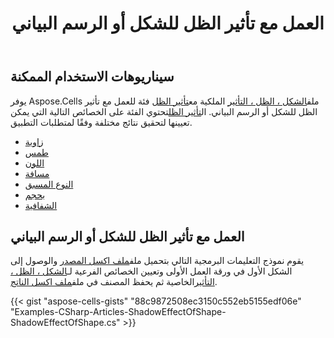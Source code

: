 ﻿---
title: العمل مع تأثير الظل للشكل أو الرسم البياني
type: docs
weight: 220
url: /ar/net/working-with-the-shadow-effect-of-shape-or-chart/
---
## **سيناريوهات الاستخدام الممكنة**
 يوفر Aspose.Cells ملف[الشكل ، الظل ، التأثير](https://reference.aspose.com/cells/net/aspose.cells.drawing/shape/properties/shadoweffect) الملكية مع[تأثير الظل](https://reference.aspose.com/cells/net/aspose.cells.drawing/shadoweffect) فئة للعمل مع تأثير الظل للشكل أو الرسم البياني. ال[تأثير الظل](https://reference.aspose.com/cells/net/aspose.cells.drawing/shadoweffect)تحتوي الفئة على الخصائص التالية التي يمكن تعيينها لتحقيق نتائج مختلفة وفقًا لمتطلبات التطبيق.

- [زاوية](https://reference.aspose.com/cells/net/aspose.cells.drawing/shadoweffect/properties/angle)
- [طمس](https://reference.aspose.com/cells/net/aspose.cells.drawing/shadoweffect/properties/blur)
- [اللون](https://reference.aspose.com/cells/net/aspose.cells.drawing/shadoweffect/properties/color)
- [مسافة](https://reference.aspose.com/cells/net/aspose.cells.drawing/shadoweffect/properties/distance)
- [النوع المسبق](https://reference.aspose.com/cells/net/aspose.cells.drawing/shadoweffect/properties/presettype)
- [بحجم](https://reference.aspose.com/cells/net/aspose.cells.drawing/shadoweffect/properties/size)
- [الشفافية](https://reference.aspose.com/cells/net/aspose.cells.drawing/shadoweffect/properties/transparency)
## **العمل مع تأثير الظل للشكل أو الرسم البياني**
 يقوم نموذج التعليمات البرمجية التالي بتحميل ملف[ملف اكسل المصدر](5115425.xlsx) والوصول إلى الشكل الأول في ورقة العمل الأولى وتعيين الخصائص الفرعية لـ[الشكل ، الظل ، التأثير](https://reference.aspose.com/cells/net/aspose.cells.drawing/shape/properties/shadoweffect)الخاصية ثم يحفظ المصنف في ملف[ملف اكسل الناتج](5115411.xlsx).



{{< gist "aspose-cells-gists" "88c9872508ec3150c552eb5155edf06e" "Examples-CSharp-Articles-ShadowEffectOfShape-ShadowEffectOfShape.cs" >}}

